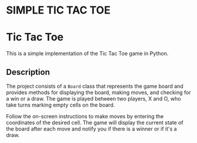 # SIMPLE TIC TAC TOE
# Tic Tac Toe

This is a simple implementation of the Tic Tac Toe game in Python.

## Description

The project consists of a `Board` class that represents the game board and provides methods for displaying the board, making moves, and checking for a win or a draw. 
The game is played between two players, X and O, who take turns marking empty cells on the board.

Follow the on-screen instructions to make moves by entering the coordinates of the desired cell. The game will display the current state of the board after each move and notify you if there is a winner or if it's a draw.


